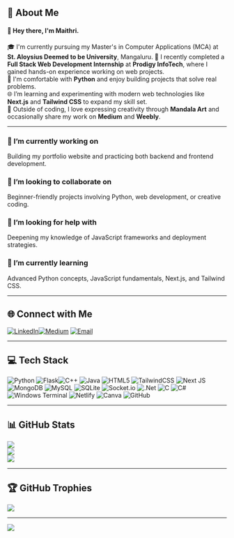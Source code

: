 ## 💫 About Me
   
#### 👋 Hey there, I'm Maithri.    

🎓 I'm currently pursuing my Master's in Computer Applications (MCA) at **St. Aloysius Deemed to be University**, Mangaluru. 
💼 I recently completed a **Full Stack Web Development Internship** at **Prodigy InfoTech**, where I gained hands-on experience working on web projects.  
🐍 I'm comfortable with **Python** and enjoy building projects that solve real problems.  
🌐 I’m learning and experimenting with modern web technologies like **Next.js** and **Tailwind CSS** to expand my skill set.  
🎨 Outside of coding, I love expressing creativity through **Mandala Art** and occasionally share my work on **Medium** and **Weebly**.

---

### 🔭 I’m currently working on
Building my portfolio website and practicing both backend and frontend development.

### 👯 I’m looking to collaborate on
Beginner-friendly projects involving Python, web development, or creative coding.

### 🤝 I’m looking for help with
Deepening my knowledge of JavaScript frameworks and deployment strategies.

### 🌱 I’m currently learning
Advanced Python concepts, JavaScript fundamentals, Next.js, and Tailwind CSS.

---

## 🌐 Connect with Me

[![LinkedIn](https://img.shields.io/badge/LinkedIn-%230077B5.svg?logo=linkedin&logoColor=white)](https://www.linkedin.com/in/maithri-suvarna-1532b0283/)[![Medium](https://img.shields.io/badge/Medium-12100E?logo=medium&logoColor=white)](https://medium.com/@smaithri039)  [![Email](https://img.shields.io/badge/Email-D14836?logo=gmail&logoColor=white)](mailto:smaithri039@gmail.com)

---

## 💻 Tech Stack

![Python](https://img.shields.io/badge/python-3670A0?style=for-the-badge&logo=python&logoColor=ffdd54) ![Flask](https://img.shields.io/badge/flask-%23000.svg?style=for-the-badge&logo=flask&logoColor=white)![C++](https://img.shields.io/badge/c++-%2300599C.svg?style=for-the-badge&logo=c%2B%2B&logoColor=white)  ![Java](https://img.shields.io/badge/java-%23ED8B00.svg?style=for-the-badge&logo=openjdk&logoColor=white)  ![HTML5](https://img.shields.io/badge/html5-%23E34F26.svg?style=for-the-badge&logo=html5&logoColor=white)  ![TailwindCSS](https://img.shields.io/badge/tailwindcss-%2338B2AC.svg?style=for-the-badge&logo=tailwind-css&logoColor=white)  ![Next JS](https://img.shields.io/badge/Next-black?style=for-the-badge&logo=next.js&logoColor=white)  ![MongoDB](https://img.shields.io/badge/MongoDB-%234ea94b.svg?style=for-the-badge&logo=mongodb&logoColor=white)  ![MySQL](https://img.shields.io/badge/mysql-4479A1.svg?style=for-the-badge&logo=mysql&logoColor=white)  ![SQLite](https://img.shields.io/badge/sqlite-%2307405e.svg?style=for-the-badge&logo=sqlite&logoColor=white)  ![Socket.io](https://img.shields.io/badge/Socket.io-black?style=for-the-badge&logo=socket.io&badgeColor=010101)  ![.Net](https://img.shields.io/badge/.NET-5C2D91?style=for-the-badge&logo=.net&logoColor=white)  ![C](https://img.shields.io/badge/c-%2300599C.svg?style=for-the-badge&logo=c&logoColor=white)  ![C#](https://img.shields.io/badge/c%23-%23239120.svg?style=for-the-badge&logo=csharp&logoColor=white)  ![Windows Terminal](https://img.shields.io/badge/Windows%20Terminal-%234D4D4D.svg?style=for-the-badge&logo=windows-terminal&logoColor=white)  ![Netlify](https://img.shields.io/badge/netlify-%23000000.svg?style=for-the-badge&logo=netlify&logoColor=#00C7B7)  ![Canva](https://img.shields.io/badge/Canva-%2300C4CC.svg?style=for-the-badge&logo=Canva&logoColor=white)  ![GitHub](https://img.shields.io/badge/github-%23121011.svg?style=for-the-badge&logo=github&logoColor=white)

---

## 📊 GitHub Stats

![](https://github-readme-stats.vercel.app/api?username=codemy3&theme=dark&hide_border=true&include_all_commits=true&count_private=false)  
![](https://nirzak-streak-stats.vercel.app/?user=codemy3&theme=dark&hide_border=true)  
![](https://github-readme-stats.vercel.app/api/top-langs/?username=codemy3&theme=dark&hide_border=true&include_all_commits=true&count_private=false&layout=compact)

---

## 🏆 GitHub Trophies

![](https://github-profile-trophy.vercel.app/?username=codemy3&theme=radical&no-frame=false&no-bg=false&margin-w=4)

---

[![](https://visitcount.itsvg.in/api?id=codemy3&icon=1&color=0)](https://visitcount.itsvg.in)

<!-- Proudly created with GPRM ( https://gprm.itsvg.in ) -->
